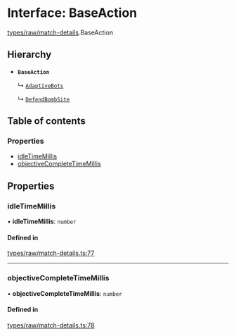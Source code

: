 # Interface: BaseAction

[types/raw/match-details](../modules/types_raw_match_details.md).BaseAction

## Hierarchy

- **`BaseAction`**

  ↳ [`AdaptiveBots`](types_raw_match_details.AdaptiveBots.md)

  ↳ [`DefendBombSite`](types_raw_match_details.DefendBombSite.md)

## Table of contents

### Properties

- [idleTimeMillis](types_raw_match_details.BaseAction.md#idletimemillis)
- [objectiveCompleteTimeMillis](types_raw_match_details.BaseAction.md#objectivecompletetimemillis)

## Properties

### idleTimeMillis

• **idleTimeMillis**: `number`

#### Defined in

[types/raw/match-details.ts:77](https://github.com/jameslinimk/unofficial-valorant-api/blob/1def087/package/src/types/raw/match-details.ts#L77)

___

### objectiveCompleteTimeMillis

• **objectiveCompleteTimeMillis**: `number`

#### Defined in

[types/raw/match-details.ts:78](https://github.com/jameslinimk/unofficial-valorant-api/blob/1def087/package/src/types/raw/match-details.ts#L78)
